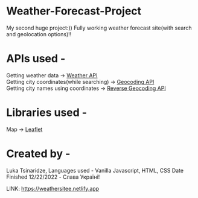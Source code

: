# Weather-Forecast-Project

My second huge project:)) Fully working weather forecast site(with search and geolocation options)!!

# APIs used -
Getting weather data -> [Weather API](https://open-meteo.com)<br>
Getting city coordinates(while searching) -> [Geocoding API](https://apidocs.geoapify.com/docs/geocoding/forward-geocoding/#about)<br>
Getting city names using coordinates -> [Reverse Geocoding API](https://apidocs.geoapify.com/docs/geocoding/reverse-geocoding/#about)<br>

# Libraries used -
Map -> [Leaflet](https://leafletjs.com)<br> 

# Created by -
Luka Tsinaridze, Languages used - Vanilla Javascript, HTML, CSS
Date Finished 12/22/2022 - Слава Україні!


LINK: https://weathersitee.netlify.app

